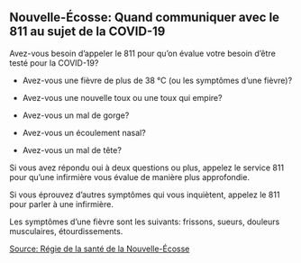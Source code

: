 ## Nouvelle-Écosse: Quand communiquer avec le 811 au sujet de la COVID-19

Avez-vous besoin d’appeler le 811 pour qu’on évalue votre besoin d’être testé pour la COVID-19?

- Avez-vous une fièvre de plus de 38 °C (ou les symptômes d’une fièvre)?

- Avez-vous une nouvelle toux ou une toux qui empire?

- Avez-vous un mal de gorge?

- Avez-vous un écoulement nasal?

- Avez-vous un mal de tête?

Si vous avez répondu oui à deux questions ou plus, appelez le service 811 pour qu’une infirmière vous évalue de manière plus approfondie.

Si vous éprouvez d’autres symptômes qui vous inquiètent, appelez le 811 pour parler à une infirmière.

Les symptômes d’une fièvre sont les suivants: frissons, sueurs, douleurs musculaires, étourdissements.

[Source: Régie de la santé de la Nouvelle-Écosse](https://when-to-call-about-covid19.novascotia.ca/fr)
